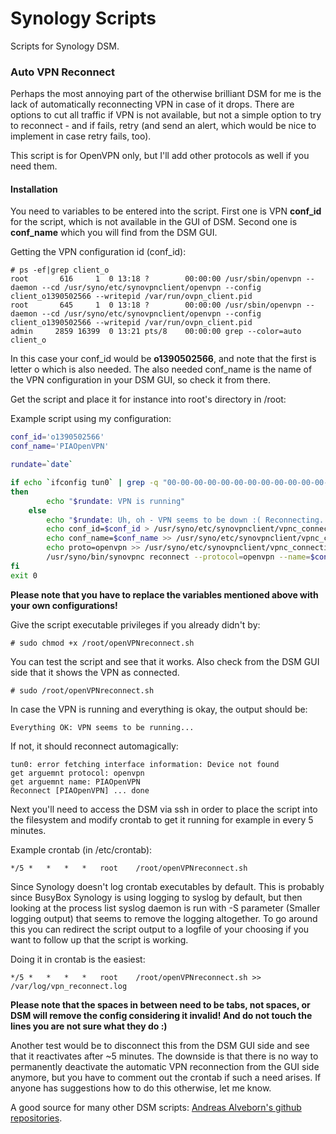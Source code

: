 # Synology Scripts
Scripts for Synology DSM.

### Auto VPN Reconnect
Perhaps the most annoying part of the otherwise brilliant DSM for me is the lack of automatically reconnecting VPN in case of it drops. There are options to cut all traffic if VPN is not available, but not a simple option to try to reconnect - and if fails, retry (and send an alert, which would be nice to implement in case retry fails, too).

This script is for OpenVPN only, but I'll add other protocols as well if you need them.

#### Installation

You need to variables to be entered into the script. First one is VPN **conf_id** for the script, which is not available in the GUI of DSM. Second one is **conf_name** which you will find from the DSM GUI.

Getting the VPN configuration id (conf_id):
```
# ps -ef|grep client_o
root       616     1  0 13:18 ?        00:00:00 /usr/sbin/openvpn --daemon --cd /usr/syno/etc/synovpnclient/openvpn --config client_o1390502566 --writepid /var/run/ovpn_client.pid
root       645     1  0 13:18 ?        00:00:00 /usr/sbin/openvpn --daemon --cd /usr/syno/etc/synovpnclient/openvpn --config client_o1390502566 --writepid /var/run/ovpn_client.pid
admin     2859 16399  0 13:21 pts/8    00:00:00 grep --color=auto client_o
```
In this case your conf_id would be **o1390502566**, and note that the first is letter o which is also needed. The also needed conf_name is the name of the VPN configuration in your DSM GUI, so check it from there.

Get the script and place it for instance into root's directory in /root:

Example script using my configuration:

```sh
conf_id='o1390502566'
conf_name='PIAOpenVPN'

rundate=`date`

if echo `ifconfig tun0` | grep -q "00-00-00-00-00-00-00-00-00-00-00-00-00-00-00-00"
then
        echo "$rundate: VPN is running"
    else
        echo "$rundate: Uh, oh - VPN seems to be down :( Reconnecting...)"
        echo conf_id=$conf_id > /usr/syno/etc/synovpnclient/vpnc_connecting
        echo conf_name=$conf_name >> /usr/syno/etc/synovpnclient/vpnc_connecting
        echo proto=openvpn >> /usr/syno/etc/synovpnclient/vpnc_connecting
        /usr/syno/bin/synovpnc reconnect --protocol=openvpn --name=$conf_name
fi
exit 0
```

**Please note that you have to replace the variables mentioned above with your own configurations!**

Give the script executable privileges if you already didn't by:
```
# sudo chmod +x /root/openVPNreconnect.sh
```

You can test the script and see that it works. Also check from the DSM GUI side that it shows the VPN as connected.

````
# sudo /root/openVPNreconnect.sh
````
In case the VPN is running and everything is okay, the output should be:
```
Everything OK: VPN seems to be running...
```

If not, it should reconnect automagically:
```
tun0: error fetching interface information: Device not found
get arguemnt protocol: openvpn
get arguemnt name: PIAOpenVPN
Reconnect [PIAOpenVPN] ... done
```

Next you'll need to access the DSM via ssh in order to place the script into the filesystem and modify crontab to get it running for example in every 5 minutes.

Example crontab (in /etc/crontab):

```
*/5	*	*	*	*	root	/root/openVPNreconnect.sh
```

Since Synology doesn't log crontab executables by default. This is probably since BusyBox Synology is using logging to syslog by default, but then looking at the process list syslog daemon is run with -S parameter (Smaller logging output) that seems to remove the logging altogether. To go around this you can redirect the script output to a logfile of your choosing if you want to follow up that the script is working.

Doing it in crontab is the easiest:

```
*/5	*	*	*	*	root	/root/openVPNreconnect.sh >> /var/log/vpn_reconnect.log
```

**Please note that the spaces in between need to be tabs, not spaces, or DSM will remove the config considering it invalid! And do not touch the lines you are not sure what they do :)**

Another test would be to disconnect this from the DSM GUI side and see that it reactivates after ~5 minutes. The downside is that there is no way to permanently deactivate the automatic VPN reconnection from the GUI side anymore, but you have to comment out the crontab if such a need arises. If anyone has suggestions how to do this otherwise, let me know.

A good source for many other DSM scripts:
[Andreas Alveborn's github repositories](https://gist.github.com/aelveborn).
